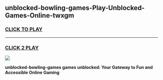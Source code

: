 
## unblocked-bowling-games-Play-Unblocked-Games-Online-twxgm
<h3>
<a href="https://premium76.site?title=unblocked-bowling-games&ref=24A">CLICK TO PLAY</a></h3>
<hr>

<h3>
<a href="https://premium76.site?title=unblocked-bowling-games&ref=24A">CLICK 2 PLAY</a>
  
</h3>

<a href="https://premium76.site?title=unblocked-bowling-games&ref=24A"><img src="https://clearcache.store/games.png"></a>


**unblocked-bowling-games games unblocked: Your Gateway to Fun and Accessible Online Gaming**
